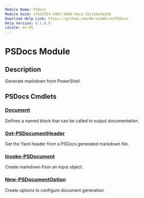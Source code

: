 ```yaml
---
Module Name: PSDocs
Module Guid: 1f6df554-c081-40d8-9aca-32c1abe4a1b6
Download Help Link: https://github.com/BernieWhite/PSDocs
Help Version: 0.1.0.0
Locale: en-US
---
```


# PSDocs Module

## Description

Generate markdown from PowerShell.

## PSDocs Cmdlets

### [Document](Document.md)

Defines a named block that can be called to output documentation.

### [Get-PSDocumentHeader](Get-PSDocumentHeader.md)

Get the Yaml header from a PSDocs generated markdown file.

### [Invoke-PSDocument](Invoke-PSDocument.md)

Create markdown from an input object.

### [New-PSDocumentOption](New-PSDocumentOption.md)

Create options to configure document generation.
